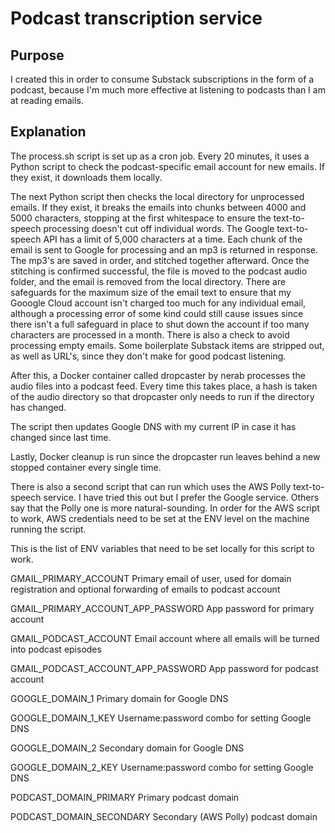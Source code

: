 # Podcast transcription service

## Purpose

I created this in order to consume Substack subscriptions in the form of a podcast, because I'm much more effective at listening to podcasts than I am at reading emails.

## Explanation

The process.sh script is set up as a cron job. Every 20 minutes, it uses a Python script to  check the podcast-specific email account for new emails. If they exist, it downloads them locally.

The next Python script then checks the local directory for unprocessed emails. If they exist, it breaks the emails into chunks between 4000 and 5000 characters, stopping at the first whitespace to ensure the text-to-speech processing doesn't cut off individual words. The Google text-to-speech API has a limit of 5,000 characters at a time. Each chunk of the email is sent to Google for processing and an mp3 is returned in response. The mp3's are saved in order, and stitched together afterward. Once the stitching is confirmed successful, the file is moved to the podcast audio folder, and the email is removed from the local directory. There are safeguards for the maximum size of the email text to ensure that my Gooogle Cloud account isn't charged too much for any individual email, although a processing error of some kind could still cause issues since there isn't a full safeguard in place to shut down the account if too many characters are processed in a month. There is also a check to avoid processing empty emails. Some boilerplate Substack items are stripped out, as well as URL's, since they don't make for good podcast listening.

After this, a Docker container called dropcaster by nerab processes the audio files into a podcast feed. Every time this takes place, a hash is taken of the audio directory so that dropcaster only needs to run if the directory has changed.

The script then updates Google DNS with my current IP in case it has changed since last time.

Lastly, Docker cleanup is run since the dropcaster run leaves behind a new stopped container every single time.

There is also a second script that can run which uses the AWS Polly text-to-speech service. I have tried this out but I prefer the Google service. Others say that the Polly one is more natural-sounding. In order for the AWS script to work, AWS credentials need to be set at the ENV level on the machine running the script.

This is the list of ENV variables that need to be set locally for this script to work.

GMAIL_PRIMARY_ACCOUNT
Primary email of user, used for domain registration and optional forwarding of emails to podcast account

GMAIL_PRIMARY_ACCOUNT_APP_PASSWORD
App password for primary account

GMAIL_PODCAST_ACCOUNT
Email account where all emails will be turned into podcast episodes

GMAIL_PODCAST_ACCOUNT_APP_PASSWORD
App password for podcast account

GOOGLE_DOMAIN_1
Primary domain for Google DNS

GOOGLE_DOMAIN_1_KEY
Username:password combo for setting Google DNS

GOOGLE_DOMAIN_2
Secondary domain for Google DNS

GOOGLE_DOMAIN_2_KEY
Username:password combo for setting Google DNS

PODCAST_DOMAIN_PRIMARY
Primary podcast domain

PODCAST_DOMAIN_SECONDARY
Secondary (AWS Polly) podcast domain
